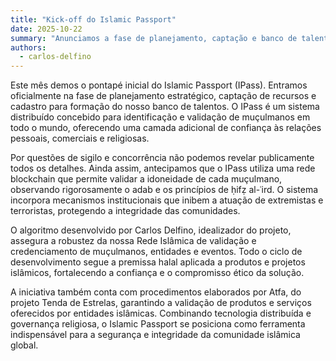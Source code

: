 ```yaml
---
title: "Kick-off do Islamic Passport"
date: 2025-10-22
summary: "Anunciamos a fase de planejamento, captação e banco de talentos do Islamic Passport."
authors:
  - carlos-delfino
---
```


Este mês demos o pontapé inicial do Islamic Passport (IPass). Entramos oficialmente na fase de planejamento estratégico, captação de recursos e cadastro para formação do nosso banco de talentos. O IPass é um sistema distribuído concebido para identificação e validação de muçulmanos em todo o mundo, oferecendo uma camada adicional de confiança às relações pessoais, comerciais e religiosas.

Por questões de sigilo e concorrência não podemos revelar publicamente todos os detalhes. Ainda assim, antecipamos que o IPass utiliza uma rede blockchain que permite validar a idoneidade de cada muçulmano, observando rigorosamente o adab e os princípios de ḥifẓ al-ʿird. O sistema incorpora mecanismos institucionais que inibem a atuação de extremistas e terroristas, protegendo a integridade das comunidades.

O algoritmo desenvolvido por Carlos Delfino, idealizador do projeto, assegura a robustez da nossa Rede Islâmica de validação e credenciamento de muçulmanos, entidades e eventos. Todo o ciclo de desenvolvimento segue a premissa halal aplicada a produtos e projetos islâmicos, fortalecendo a confiança e o compromisso ético da solução.

A iniciativa também conta com procedimentos elaborados por Atfa, do projeto Tenda de Estrelas, garantindo a validação de produtos e serviços oferecidos por entidades islâmicas. Combinando tecnologia distribuída e governança religiosa, o Islamic Passport se posiciona como ferramenta indispensável para a segurança e integridade da comunidade islâmica global.
